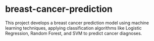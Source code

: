 # breast-cancer-prediction
This project develops a breast cancer prediction model using machine learning techniques, applying classification algorithms like Logistic Regression, Random Forest, and SVM to predict cancer diagnoses.
